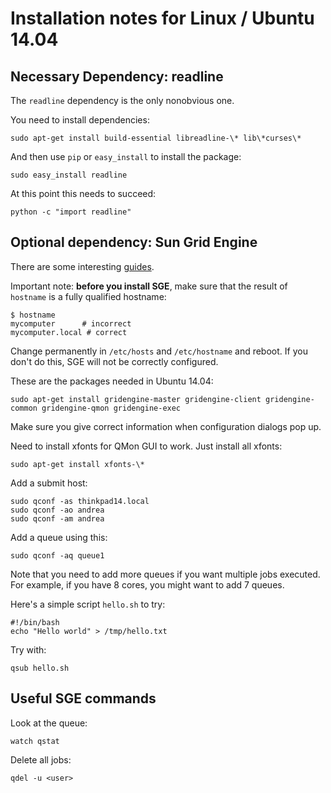
Installation notes for Linux / Ubuntu 14.04
===========================================

Necessary Dependency: readline
------------------------------

The ``readline`` dependency is the only nonobvious one. 

You need to install dependencies:

    sudo apt-get install build-essential libreadline-\* lib\*curses\*

And then use ``pip`` or ``easy_install`` to install the package:

    sudo easy_install readline

At this point this needs to succeed:

    python -c "import readline"

Optional dependency:  Sun Grid Engine
----------------------------------------------

There are some interesting [guides].

[guides]: http://scidom.wordpress.com/tag/parallel/

Important note: **before you install SGE**, make sure that the result of ``hostname`` is a fully qualified hostname:

    $ hostname
    mycomputer      # incorrect
    mycomputer.local # correct

Change permanently in ``/etc/hosts`` and ``/etc/hostname`` and reboot.
If you don't do this, SGE will not be correctly configured.

These are the packages needed in Ubuntu 14.04:

    sudo apt-get install gridengine-master gridengine-client gridengine-common gridengine-qmon gridengine-exec 

Make sure you give correct information when configuration dialogs pop up. 

Need to install xfonts for QMon GUI to work. Just install all xfonts:

    sudo apt-get install xfonts-\*

Add a submit host:

    sudo qconf -as thinkpad14.local
    sudo qconf -ao andrea
    sudo qconf -am andrea

Add a queue using this: 

    sudo qconf -aq queue1

Note that you need to add more queues if you want multiple jobs executed.
For example, if you have 8 cores, you might want to add 7 queues.

Here's a simple script ``hello.sh`` to try:

    #!/bin/bash
    echo "Hello world" > /tmp/hello.txt

Try with:
    
    qsub hello.sh


Useful SGE commands
----------------

Look at the queue:

    watch qstat  

Delete all jobs:

    qdel -u <user>
